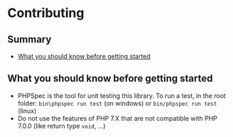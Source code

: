 # Contributing

## Summary

- [What you should know before getting started](#what-you-should-know-before-getting-started)

## What you should know before getting started

- PHPSpec is the tool for unit testing this library. To run a test, in the root folder: `bin\phpspec run test` (on windows) or `bin/phpspec run test` (linux)
- Do not use the features of PHP 7.X that are not compatible with PHP 7.0.0 (like return type `void`, ...)